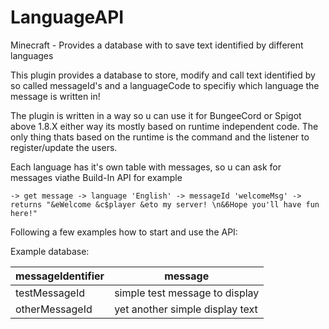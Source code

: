 # LanguageAPI
Minecraft - Provides a database with to save text identified by different languages

This plugin provides a database to store, modify and call text identified by so called messageId's and a languageCode to specifiy which language the message is written in!

The plugin is written in a way so u can use it for BungeeCord or Spigot above 1.8.X either way its mostly based on runtime independent code. The only thing thats based on the runtime is the command and the listener to register/update the users.

Each language has it's own table with messages, so u can ask for messages viathe Build-In API for example

```
-> get message -> language 'English' -> messageId 'welcomeMsg' -> returns "&eWelcome &c$player &eto my server! \n&6Hope you'll have fun here!"
```

Following a few examples how to start and use the API:

Example database:

| messageIdentifier | message |
| --- | --- |
| testMessageId | simple test message to display |
| otherMessageId | yet another simple display text |

```java
